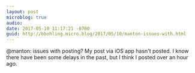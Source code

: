 ```yaml
---
layout: post
microblog: true
audio: 
date: 2017-05-10 11:17:21 -0700
guid: http://bbohling.micro.blog/2017/05/10/manton-issues-with.html
---
```

@manton: issues with posting?  My post via iOS app hasn't posted. I know there have been some delays in the past, but I think I posted over an hour ago.
